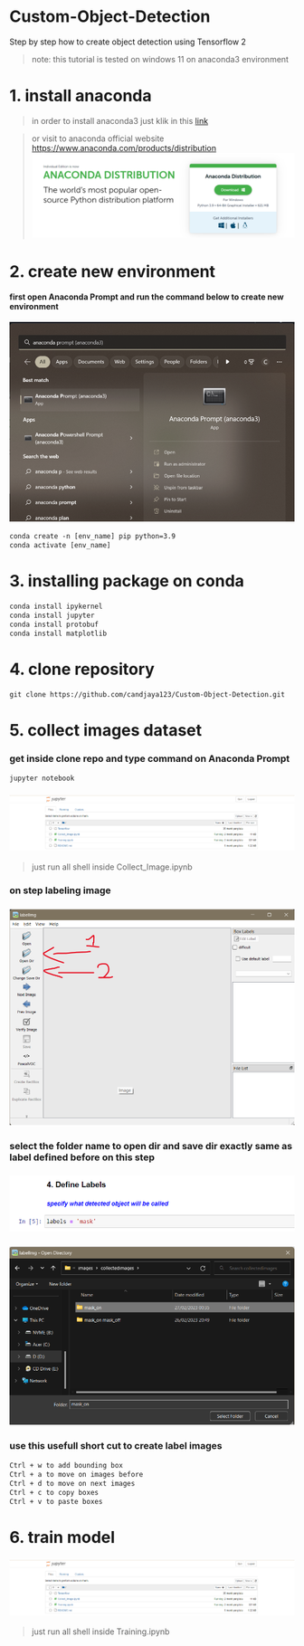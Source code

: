 # Custom-Object-Detection
Step by step how to create object detection using Tensorflow 2

> note: this tutorial is tested on windows 11 on anaconda3 environment

# 1. install anaconda

> in order to install anaconda3 just klik in this [link](https://repo.anaconda.com/archive/Anaconda3-2022.10-Windows-x86_64.exe)

> or visit to anaconda official website
https://www.anaconda.com/products/distribution
![My Image](https://github.com/candjaya123/Asset/blob/main/images/anaconda.png)

# 2. create new environment

#### first open Anaconda Prompt and run the command below to create new environment
![My Image](https://github.com/candjaya123/Asset/blob/main/images/Screenshot_20230227_010606.png)
    
```
conda create -n [env_name] pip python=3.9 
conda activate [env_name]
```

# 3. installing package on conda

```
conda install ipykernel
conda install jupyter
conda install protobuf
conda install matplotlib
```

# 4. clone repository

```
git clone https://github.com/candjaya123/Custom-Object-Detection.git

```

# 5. collect images dataset

### get inside clone repo and type command on Anaconda Prompt

```
jupyter notebook

```
### ![My Image](https://github.com/candjaya123/Asset/blob/main/images/Screenshot_20230227_003840.png)

> just run all shell inside Collect_Image.ipynb

### on step labeling image
### ![My Image](https://github.com/candjaya123/Asset/blob/main/images/Screenshot_20230227_005057.png)

### select the folder name to open dir and save dir exactly same as label defined before on this step

### ![My Image](https://github.com/candjaya123/Asset/blob/main/images/Screenshot_20230227_005541.png)

### ![My Image](https://github.com/candjaya123/Asset/blob/main/images/Screenshot_20230227_004927.png)

### use this usefull short cut to create label images

```
Ctrl + w to add bounding box
Ctrl + a to move on images before
Ctrl + d to move on next images
Ctrl + c to copy boxes
Ctrl + v to paste boxes

```

# 6. train model

### ![My Image](https://github.com/candjaya123/Asset/blob/main/images/Screenshot_20230227_003840.png)

> just run all shell inside Training.ipynb
